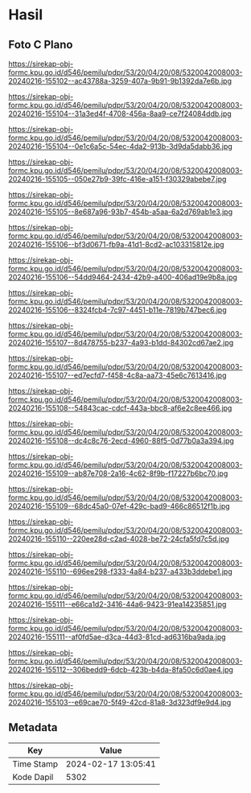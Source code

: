 # Hasil

## Foto C Plano

https://sirekap-obj-formc.kpu.go.id/d546/pemilu/pdpr/53/20/04/20/08/5320042008003-20240216-155102--ac43788a-3259-407a-9b91-9b1392da7e6b.jpg

https://sirekap-obj-formc.kpu.go.id/d546/pemilu/pdpr/53/20/04/20/08/5320042008003-20240216-155104--31a3ed4f-4708-456a-8aa9-ce7f24084ddb.jpg

https://sirekap-obj-formc.kpu.go.id/d546/pemilu/pdpr/53/20/04/20/08/5320042008003-20240216-155104--0e1c6a5c-54ec-4da2-913b-3d9da5dabb36.jpg

https://sirekap-obj-formc.kpu.go.id/d546/pemilu/pdpr/53/20/04/20/08/5320042008003-20240216-155105--050e27b9-39fc-416e-a151-f30329abebe7.jpg

https://sirekap-obj-formc.kpu.go.id/d546/pemilu/pdpr/53/20/04/20/08/5320042008003-20240216-155105--8e687a96-93b7-454b-a5aa-6a2d769ab1e3.jpg

https://sirekap-obj-formc.kpu.go.id/d546/pemilu/pdpr/53/20/04/20/08/5320042008003-20240216-155106--bf3d0671-fb9a-41d1-8cd2-ac103315812e.jpg

https://sirekap-obj-formc.kpu.go.id/d546/pemilu/pdpr/53/20/04/20/08/5320042008003-20240216-155106--54dd9464-2434-42b9-a400-406ad19e9b8a.jpg

https://sirekap-obj-formc.kpu.go.id/d546/pemilu/pdpr/53/20/04/20/08/5320042008003-20240216-155106--8324fcb4-7c97-4451-b11e-7819b747bec6.jpg

https://sirekap-obj-formc.kpu.go.id/d546/pemilu/pdpr/53/20/04/20/08/5320042008003-20240216-155107--8d478755-b237-4a93-b1dd-84302cd67ae2.jpg

https://sirekap-obj-formc.kpu.go.id/d546/pemilu/pdpr/53/20/04/20/08/5320042008003-20240216-155107--ed7ecfd7-f458-4c8a-aa73-45e6c7613416.jpg

https://sirekap-obj-formc.kpu.go.id/d546/pemilu/pdpr/53/20/04/20/08/5320042008003-20240216-155108--54843cac-cdcf-443a-bbc8-af6e2c8ee466.jpg

https://sirekap-obj-formc.kpu.go.id/d546/pemilu/pdpr/53/20/04/20/08/5320042008003-20240216-155108--dc4c8c76-2ecd-4960-88f5-0d77b0a3a394.jpg

https://sirekap-obj-formc.kpu.go.id/d546/pemilu/pdpr/53/20/04/20/08/5320042008003-20240216-155109--ab87e708-2a16-4c62-8f9b-f17227b6bc70.jpg

https://sirekap-obj-formc.kpu.go.id/d546/pemilu/pdpr/53/20/04/20/08/5320042008003-20240216-155109--68dc45a0-07ef-429c-bad9-466c86512f1b.jpg

https://sirekap-obj-formc.kpu.go.id/d546/pemilu/pdpr/53/20/04/20/08/5320042008003-20240216-155110--220ee28d-c2ad-4028-be72-24cfa5fd7c5d.jpg

https://sirekap-obj-formc.kpu.go.id/d546/pemilu/pdpr/53/20/04/20/08/5320042008003-20240216-155110--696ee298-f333-4a84-b237-a433b3ddebe1.jpg

https://sirekap-obj-formc.kpu.go.id/d546/pemilu/pdpr/53/20/04/20/08/5320042008003-20240216-155111--e66ca1d2-3416-44a6-9423-91ea14235851.jpg

https://sirekap-obj-formc.kpu.go.id/d546/pemilu/pdpr/53/20/04/20/08/5320042008003-20240216-155111--af0fd5ae-d3ca-44d3-81cd-ad6316ba9ada.jpg

https://sirekap-obj-formc.kpu.go.id/d546/pemilu/pdpr/53/20/04/20/08/5320042008003-20240216-155112--306bedd9-6dcb-423b-b4da-8fa50c6d0ae4.jpg

https://sirekap-obj-formc.kpu.go.id/d546/pemilu/pdpr/53/20/04/20/08/5320042008003-20240216-155103--e69cae70-5f49-42cd-81a8-3d323df9e9d4.jpg


## Metadata

| Key        | Value               |
| ---------- | ------------------- |
| Time Stamp | 2024-02-17 13:05:41 |
| Kode Dapil | 5302                |



